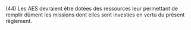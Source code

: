 (44) Les AES devraient être dotées des ressources leur permettant de remplir dûment les missions dont elles sont investies en vertu du présent règlement.